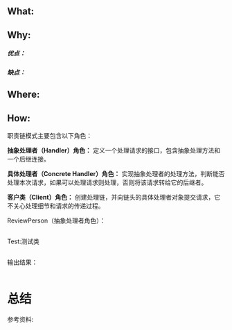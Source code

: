 

## What:




## Why:
##### 优点：


##### 缺点：


## Where:


## How:
职责链模式主要包含以下角色：

**抽象处理者（Handler）角色：** 定义一个处理请求的接口，包含抽象处理方法和一个后继连接。

**具体处理者（Concrete Handler）角色：** 实现抽象处理者的处理方法，判断能否处理本次请求，如果可以处理请求则处理，否则将该请求转给它的后继者。

**客户类（Client）角色：** 创建处理链，并向链头的具体处理者对象提交请求，它不关心处理细节和请求的传递过程。


ReviewPerson（抽象处理者角色）：
```java

```


Test:测试类
```java

```
输出结果：
```java

```


# 总结

参考资料:
